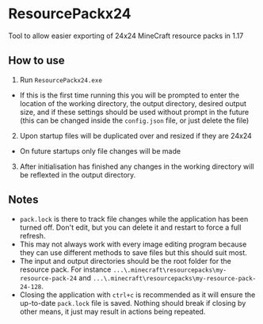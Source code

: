 # ResourcePackx24

Tool to allow easier exporting of 24x24 MineCraft resource packs in 1.17

## How to use

1. Run `ResourcePackx24.exe`
  - If this is the first time running this you will be prompted to enter the location of the working directory, the output directory, desired output size, and if these settings should be used without prompt in the future (this can be changed inside the `config.json` file, or just delete the file)
2. Upon startup files will be duplicated over and resized if they are 24x24
  - On future startups only file changes will be made
3. After initialisation has finished any changes in the working directory will be reflexted in the output directory.

## Notes
- `pack.lock` is there to track file changes while the application has been turned off. Don't edit, but you can delete it and restart to force a full refresh.
- This may not always work with every image editing program because they can use different methods to save files but this should suit most.
- The input and output directories should be the root folder for the resource pack. For instance `...\.minecraft\resourcepacks\my-resource-pack-24` and `...\.minecraft\resourcepacks\my-resource-pack-24-128`.
- Closing the application with `ctrl+c` is recommended as it will ensure the up-to-date `pack.lock` file is saved. Nothing should break if closing by other means, it just may result in actions being repeated.
